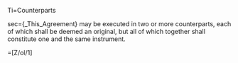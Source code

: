 Ti=Counterparts

sec={_This_Agreement} may be executed in two or more counterparts, each of which shall be deemed an original, but all of which together shall constitute one and the same instrument.

=[Z/ol/1]
